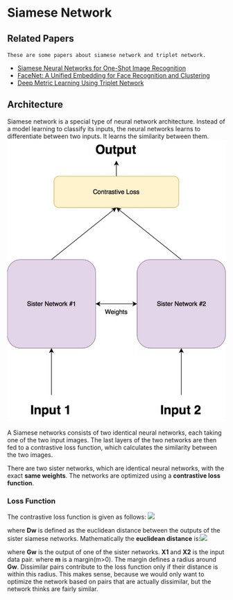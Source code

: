 
# Siamese Network

## Related Papers
```
These are some papers about siamese network and triplet network.
```
- [Siamese Neural Networks for One-Shot Image Recognition](https://www.cs.cmu.edu/~rsalakhu/papers/oneshot1.pdf)
- [FaceNet: A Unified Embedding for Face Recognition and Clustering](https://arxiv.org/pdf/1503.03832.pdf)
- [Deep Metric Learning Using Triplet Network](https://arxiv.org/pdf/1412.6622.pdf)

## Architecture
Siamese network is a special type of neural network architecture. Instead of a model learning to classify its inputs, the neural networks learns to differentiate between two inputs. It learns the similarity between them.
![siameseNN](images/siameseNN.jpeg)

A Siamese networks consists of two identical neural networks, each taking one of the two input images. The last layers of the two networks are then fed to a contrastive loss function, which calculates the similarity between the two images.

There are two sister networks, which are identical neural networks, with the exact **same weights**. The networks are optimized using a **contrastive loss function**.

### Loss Function
The contrastive loss function is given as follows:
![](https://cdn-images-1.medium.com/max/1600/1*tzGB6D97tHWR_-NJ8FKknw.jpeg)

where **Dw** is defined as the euclidean distance between the outputs of the sister siamese networks. Mathematically the **euclidean distance** is:![](https://cdn-images-1.medium.com/max/1600/1*6JCpYpYVJnpgYwupVIHSpg.jpeg)

where **Gw** is the output of one of the sister networks. **X1** and **X2** is the input data pair.
where **m** is a margin(m>0). The margin defines a radius around **Gw**. Dissimilar pairs contribute to the loss function only if their distance is within this radius. This makes sense, because we would only want to optimize the network based on pairs that are actually dissimilar, but the network thinks are fairly similar.
